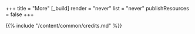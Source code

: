 +++
title = "More"
[_build]
  render = "never"
  list = "never"
  publishResources = false
+++

{{% include "/content/common/credits.md" %}}

